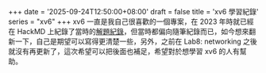 +++
date = '2025-09-24T12:50:00+08:00'
draft = false
title = 'xv6 學習紀錄'
series = "xv6"
+++
xv6 一直是我自己很喜歡的一個專案，在 2023 年時就已經在 HackMD 上紀錄了當時的[解題紀錄](https://hackmd.io/@xv6)，但當時都偏向隨筆紀錄而已，如今想來翻新一下，自己是期望可以寫得更清楚一些，另外，之前在 Lab8: networking 之後就沒有再更新了，這次希望可以把後面也補足，希望對於想學習 xv6 的人有幫助。
